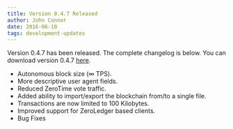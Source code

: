 ```yaml
---
title: Version 0.4.7 Released
author: John Connor
date: 2016-06-10
tags: development-updates
---
```

Version 0.4.7 has been released. The complete changelog is below. You can
download version 0.4.7 [here](https://vcash.info).

- Autonomous block size (∞ TPS).
- More descriptive user agent fields.
- Reduced ZeroTime vote traffic.
- Added ability to import/export the blockchain from/to a single file.
- Transactions are now limited to 100 Kilobytes.
- Improved support for ZeroLedger based clients.
- Bug Fixes
